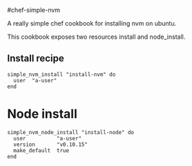 #chef-simple-nvm

A really simple chef cookbook for installing nvm on ubuntu.

This cookbook exposes two resources install and node_install.

## Install recipe

```
simple_nvm_install "install-nvm" do
  user  "a-user"
end
```

# Node install

```
simple_nvm_node_install "install-node" do
  user          "a-user"
  version       "v0.10.15"
  make_default  true
end
```
